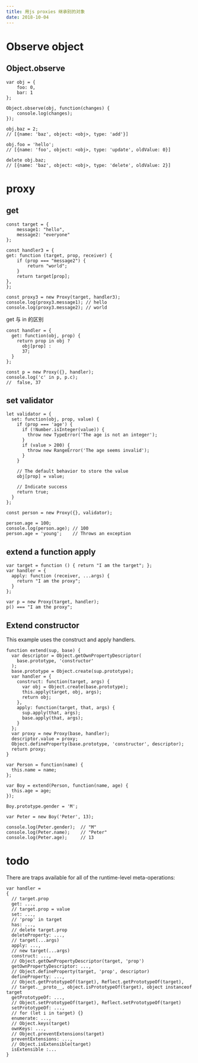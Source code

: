 ```yaml
---
title: 用js proxies 继承别的对象
date: 2018-10-04
---
```

# Observe object

## Object.observe

    var obj = {
        foo: 0,
        bar: 1
    };

    Object.observe(obj, function(changes) {
        console.log(changes);
    });

    obj.baz = 2;
    // [{name: 'baz', object: <obj>, type: 'add'}]

    obj.foo = 'hello';
    // [{name: 'foo', object: <obj>, type: 'update', oldValue: 0}]

    delete obj.baz;
    // [{name: 'baz', object: <obj>, type: 'delete', oldValue: 2}]

# proxy
## get

    const target = {
        message1: "hello",
        message2: "everyone"
    };

    const handler3 = {
    get: function (target, prop, receiver) {
        if (prop === "message2") {
            return "world";
        }
        return target[prop];
    },
    };

    const proxy3 = new Proxy(target, handler3);
    console.log(proxy3.message1); // hello
    console.log(proxy3.message2); // world

get 与 in 的区别

    const handler = {
      get: function(obj, prop) {
        return prop in obj ?
          obj[prop] :
          37;
      }
    };

    const p = new Proxy({}, handler);
    console.log('c' in p, p.c);
    //  false, 37

## set validator
    let validator = {
      set: function(obj, prop, value) {
        if (prop === 'age') {
          if (!Number.isInteger(value)) {
            throw new TypeError('The age is not an integer');
          }
          if (value > 200) {
            throw new RangeError('The age seems invalid');
          }
        }

        // The default behavior to store the value
        obj[prop] = value;

        // Indicate success
        return true;
      }
    };

    const person = new Proxy({}, validator);

    person.age = 100;
    console.log(person.age); // 100
    person.age = 'young';    // Throws an exception

## extend a function apply

    var target = function () { return "I am the target"; };
    var handler = {
      apply: function (receiver, ...args) {
        return "I am the proxy";
      }
    };

    var p = new Proxy(target, handler);
    p() === "I am the proxy";

## Extend constructor
This example uses the construct and apply handlers.

    function extend(sup, base) {
      var descriptor = Object.getOwnPropertyDescriptor(
        base.prototype, 'constructor'
      );
      base.prototype = Object.create(sup.prototype);
      var handler = {
        construct: function(target, args) {
          var obj = Object.create(base.prototype);
          this.apply(target, obj, args);
          return obj;
        },
        apply: function(target, that, args) {
          sup.apply(that, args);
          base.apply(that, args);
        }
      };
      var proxy = new Proxy(base, handler);
      descriptor.value = proxy;
      Object.defineProperty(base.prototype, 'constructor', descriptor);
      return proxy;
    }

    var Person = function(name) {
      this.name = name;
    };

    var Boy = extend(Person, function(name, age) {
      this.age = age;
    });

    Boy.prototype.gender = 'M';

    var Peter = new Boy('Peter', 13);

    console.log(Peter.gender);  // "M"
    console.log(Peter.name);    // "Peter"
    console.log(Peter.age);     // 13

# todo
There are traps available for all of the runtime-level meta-operations:

    var handler =
    {
      // target.prop
      get: ...,
      // target.prop = value
      set: ...,
      // 'prop' in target
      has: ...,
      // delete target.prop
      deleteProperty: ...,
      // target(...args)
      apply: ...,
      // new target(...args)
      construct: ...,
      // Object.getOwnPropertyDescriptor(target, 'prop')
      getOwnPropertyDescriptor: ...,
      // Object.defineProperty(target, 'prop', descriptor)
      defineProperty: ...,
      // Object.getPrototypeOf(target), Reflect.getPrototypeOf(target),
      // target.__proto__, object.isPrototypeOf(target), object instanceof target
      getPrototypeOf: ...,
      // Object.setPrototypeOf(target), Reflect.setPrototypeOf(target)
      setPrototypeOf: ...,
      // for (let i in target) {}
      enumerate: ...,
      // Object.keys(target)
      ownKeys: ...,
      // Object.preventExtensions(target)
      preventExtensions: ...,
      // Object.isExtensible(target)
      isExtensible :...
    }